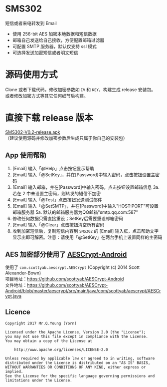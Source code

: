 SMS302
===============

短信或者来电转发到 Email

 * 使用 256-bit AES 加密本地数据和短信数据
 * 邮箱自己发送给自己接收，方便配置邮箱过滤器
 * 可配置 SMTP 服务器，默认仅支持 ssl 模式
 * 可选择发送加密短信或者明文短信
  


# 源码使用方式

Clone 或者下载代码，修改加密参数如 `IV` 和 `KEY`，构建生成 release 安装包。  
或者修改加密方式等其它任何细节后构建。  


# 直接下载 release 版本 

[SMS302-V0.2-release.apk](https://github.com/mrqyoung/SMS302/releases/)  
（建议使用源码并修改加密参数后生成只属于你自己的安装包）  

## App 使用帮助

1. [Email] 输入「@Help」点击按钮显示帮助
2. [Email] 输入「@SetKey」，并在[Password]中输入密码，点击按钮设置主密码
3. [Email] 输入邮箱，并在[Password]中输入密码，点击按钮设置邮箱信息
    3a. 若在 2 中未设置主密码，则转发的短信不加密
4. [Email] 输入「@Test」点击按钮发送测试邮件
5. [Email] 输入「@SetSMTP」，并在[Password]中输入"HOST:PORT"可设置邮箱服务器
    5a. 默认的邮箱服务器为QQ邮箱"smtp.qq.com:587"
6. 修改任何数据只需直接重设；SetKey后需要重设邮箱密码
7. [Email] 输入「@Clear」点击按钮清空所有密码
8. 收到加密短信后，复制短信内容到 `SMS302` 的 [Email] 输入框，点击帮助文字显示出即可解密。注意：请使用「@SetKey」在两台手机上设置同样的主密码


## AES 加密部分使用了 [AESCrypt-Android ](https://github.com/scottyab/AESCrypt-Android)

使用了 `com.scottyab.aescrypt.AESCrypt` (Copyright (c) 2014 Scott Alexander-Bown)  
项目地址：https://github.com/scottyab/AESCrypt-Android  
文件地址：https://github.com/scottyab/AESCrypt-Android/blob/master/aescrypt/src/main/java/com/scottyab/aescrypt/AESCrypt.java  


## Licence

    Copyright 2017 Mr.Q.Young (Yorn)
    
    Licensed under the Apache License, Version 2.0 (the "License");
    you may not use this file except in compliance with the License.
    You may obtain a copy of the License at
    
        http://www.apache.org/licenses/LICENSE-2.0
    
    Unless required by applicable law or agreed to in writing, software
    distributed under the License is distributed on an "AS IS" BASIS,
    WITHOUT WARRANTIES OR CONDITIONS OF ANY KIND, either express or implied.
    See the License for the specific language governing permissions and
    limitations under the License.


 

